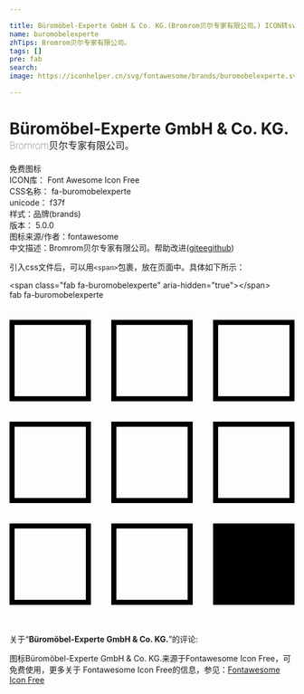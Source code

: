 ```yaml
---

title: Büromöbel-Experte GmbH & Co. KG.(Bromrom贝尔专家有限公司。) ICON转svg、png下载
name: buromobelexperte
zhTips: Bromrom贝尔专家有限公司。
tags: []
pre: fab
search: 
image: https://iconhelper.cn/svg/fontawesome/brands/buromobelexperte.svg

---
```


# Büromöbel-Experte GmbH & Co. KG.  <small style="font-size: 60%;font-weight: 100">Bromrom贝尔专家有限公司。</small>


<div class="detail-page">
<p>
<span><span class="badge-success badge">免费图标</span> </span>
<br/>
<span>
ICON库：
<span class="badge-secondary badge">Font Awesome Icon Free</span> 
</span>
<br/>
<span>
CSS名称：
<span class="badge-secondary badge">fa-buromobelexperte</span> 
</span>
<br/>
<span>
unicode：
<span class="badge-secondary badge">f37f</span> 
<copy-btn content='f37f' btn-title=""></copy-btn>
<copy-btn :content='String.fromCodePoint(parseInt("f37f", 16))' btn-title="复制U"></copy-btn>
</span><br/><span>样式：<span class="badge-light badge">品牌(brands)</span></span>
<br/>
<span>
版本：
<span class="badge-secondary badge">5.0.0</span> 
</span>
<br/>
<span>图标来源/作者：<span class="badge-light badge">fontawesome</span></span> 
<br/>
<span class="zh-detail">中文描述：<span class="badge-primary badge">Bromrom贝尔专家有限公司。</span><span class="help-link"><span>帮助改进</span>(<a href="https://gitee.com/liuwave/icon-helper/edit/master/json/fontawesome/brands/buromobelexperte.json" target="_blank" rel="noopener noreferrer">gitee</a><a href="https://github.com/liuwave/icon-helper/edit/master/json/fontawesome/brands/buromobelexperte.json" target="_blank" rel="noopener noreferrer">github</a></span>)</span><br/>
</p>
</div>
<div class="alert alert-dark">
  <i class="fab fa-buromobelexperte fa-xs"></i>
  <i class="fab fa-buromobelexperte fa-sm"></i>
  <i class="fab fa-buromobelexperte fa-lg"></i>
  <i class="fab fa-buromobelexperte fa-2x"></i>
  <i class="fab fa-buromobelexperte fa-3x"></i>
  <i class="fab fa-buromobelexperte fa-5x"></i>
  <i class="fab fa-buromobelexperte fa-7x"></i>
</div>
<div>
  <p>引入css文件后，可以用<code>&lt;span&gt;</code>包裹，放在页面中。具体如下所示：    
  </p>
  <div class="alert alert-primary" style="font-size: 14px">
    &lt;span class="fab fa-buromobelexperte" aria-hidden="true"&gt;&lt;/span&gt;
    <copy-btn content='<span class="fab fa-buromobelexperte" aria-hidden="true"></span>'></copy-btn>
  </div>
  <div class="alert alert-secondary">
    <i class="fab fa-buromobelexperte"
    style="font-size: 24px"
    aria-hidden="true"></i> fab fa-buromobelexperte
    <copy-btn content="fab fa-buromobelexperte" btn-title="复制图标名称"></copy-btn>
  </div>
</div>
<div id="svg" class="svg-wrap">
<svg xmlns="http://www.w3.org/2000/svg" viewBox="0 0 448 512"><path d="M0 32v128h128V32H0zm120 120H8V40h112v112zm40-120v128h128V32H160zm120 120H168V40h112v112zm40-120v128h128V32H320zm120 120H328V40h112v112zM0 192v128h128V192H0zm120 120H8V200h112v112zm40-120v128h128V192H160zm120 120H168V200h112v112zm40-120v128h128V192H320zm120 120H328V200h112v112zM0 352v128h128V352H0zm120 120H8V360h112v112zm40-120v128h128V352H160zm120 120H168V360h112v112zm40-120v128h128V352H320z"/></svg>
</div>
<detail full-name='fa-buromobelexperte'></detail>
<div class="icon-detail__container">
<p>关于“<b>Büromöbel-Experte GmbH & Co. KG.</b>”的评论:</p>
</div>
<Vssue title="关于“Büromöbel-Experte GmbH & Co. KG.”的评论" />    
<div><p>图标Büromöbel-Experte GmbH & Co. KG.来源于Fontawesome Icon Free，可免费使用，更多关于  Fontawesome Icon Free的信息，参见：<a target="_blank" href="https://iconhelper.cn/fontawesome.html">Fontawesome Icon Free</a>
</p></div>
